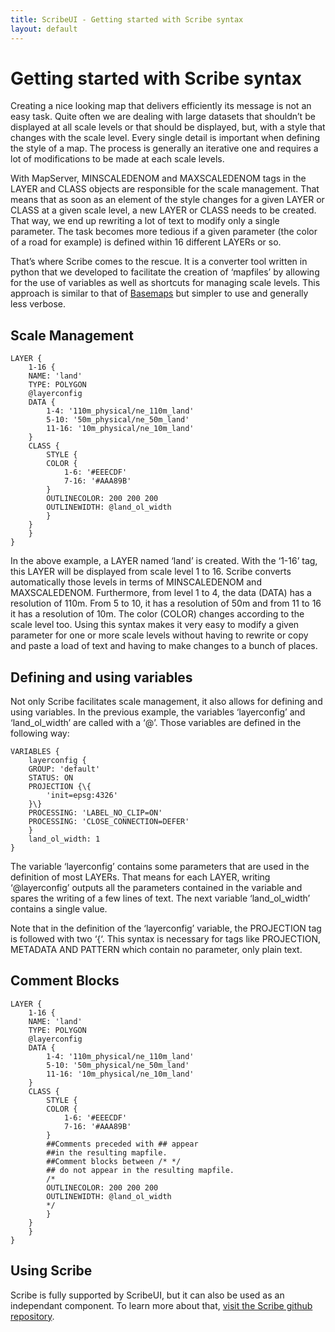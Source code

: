 ```yaml
---
title: ScribeUI - Getting started with Scribe syntax
layout: default
---
```


# Getting started with Scribe syntax

Creating a nice looking map that delivers efficiently its message is not an easy task. Quite often we are dealing with large datasets that shouldn’t be displayed at all scale levels or that should be displayed, but, with a style that changes with the scale level. Every single detail is important when defining the style of a map. The process is generally an iterative one and requires a lot of modifications to be made at each scale levels.

With MapServer, MINSCALEDENOM and MAXSCALEDENOM tags in the LAYER and CLASS objects are responsible for the scale management. That means that as soon as an element of the style changes for a given LAYER or CLASS at a given scale level, a new LAYER or CLASS needs to be created. That way, we end up rewriting a lot of text to modify only a single parameter. The task becomes more tedious if a given parameter (the color of a road for example) is defined within 16 different LAYERs or so.

That’s where Scribe comes to the rescue. It is a converter tool written in python that we developed to facilitate the creation of ‘mapfiles’ by allowing for the use of variables as well as shortcuts for managing scale levels. This approach is similar to that of [Basemaps](https://github.com/mapserver/basemaps/) but simpler to use and generally less verbose.

## Scale Management

	LAYER {
	    1-16 {
		NAME: 'land'
		TYPE: POLYGON
		@layerconfig
		DATA {
		    1-4: '110m_physical/ne_110m_land'
		    5-10: '50m_physical/ne_50m_land'
		    11-16: '10m_physical/ne_10m_land'
		}
		CLASS {
		    STYLE {
			COLOR {
			    1-6: '#EEECDF'
			    7-16: '#AAA89B'
			}
			OUTLINECOLOR: 200 200 200
			OUTLINEWIDTH: @land_ol_width
		    }
		}
	    }
	}

In the above example, a LAYER named ‘land’ is created. With the ‘1-16’ tag, this LAYER will be displayed from scale level 1 to 16. Scribe converts automatically those levels in terms of MINSCALEDENOM and MAXSCALEDENOM. Furthermore, from level 1 to 4, the data (DATA) has a resolution of 110m. From 5 to 10, it has a resolution of 50m and from 11 to 16 it has a resolution of 10m. The color (COLOR) changes according to the scale level too. Using this syntax makes it very easy to modify a given parameter for one or more scale levels without having to rewrite or copy and paste a load of text and having to make changes to a bunch of places.

## Defining and using variables

Not only Scribe facilitates scale management, it also allows for defining and using variables. In the previous example, the variables ‘layerconfig’ and ‘land_ol_width’ are called with a ‘@’. Those variables are defined in the following way:

	VARIABLES {
	    layerconfig {
		GROUP: 'default'
		STATUS: ON
		PROJECTION {\{
		    'init=epsg:4326'
		}\}
		PROCESSING: 'LABEL_NO_CLIP=ON'
		PROCESSING: 'CLOSE_CONNECTION=DEFER'
	    }
	    land_ol_width: 1
	}

The variable ‘layerconfig’ contains some parameters that are used in the definition of most LAYERs. That means for each LAYER, writing ‘@layerconfig’ outputs all the parameters contained in the variable and spares the writing of a few lines of text. The next variable ‘land_ol_width’ contains a single value.

Note that in the definition of the ‘layerconfig’ variable, the PROJECTION tag is followed with two ‘{‘. This syntax is necessary for tags like PROJECTION, METADATA AND PATTERN which contain no parameter, only plain text.

## Comment Blocks

	LAYER {
	    1-16 {
		NAME: 'land'
		TYPE: POLYGON
		@layerconfig
		DATA {
		    1-4: '110m_physical/ne_110m_land'
		    5-10: '50m_physical/ne_50m_land'
		    11-16: '10m_physical/ne_10m_land'
		}
		CLASS {
		    STYLE {
			COLOR {
			    1-6: '#EEECDF'
			    7-16: '#AAA89B'
			}
			##Comments preceded with ## appear
			##in the resulting mapfile.
			##Comment blocks between /* */
			## do not appear in the resulting mapfile.
			/* 
			OUTLINECOLOR: 200 200 200
			OUTLINEWIDTH: @land_ol_width
			*/              
		    }
		}
	    }
	}

## Using Scribe

Scribe is fully supported by ScribeUI, but it can also be used as an independant component. To learn more about that, [visit the Scribe github repository](https://github.com/solutionsmapgears/Scribe).

